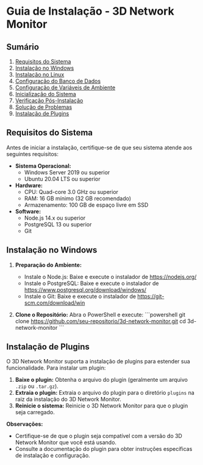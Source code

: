 # Guia de Instalação - 3D Network Monitor

## Sumário

1. [Requisitos do Sistema](#requisitos-do-sistema)
2. [Instalação no Windows](#instalação-no-windows)
3. [Instalação no Linux](#instalação-no-linux)
4. [Configuração do Banco de Dados](#configuração-do-banco-de-dados)
5. [Configuração de Variáveis de Ambiente](#configuração-de-variáveis-de-ambiente)
6. [Inicialização do Sistema](#inicialização-do-sistema)
7. [Verificação Pós-Instalação](#verificação-pós-instalação)
8. [Solução de Problemas](#solução-de-problemas)
9. [Instalação de Plugins](#instalação-de-plugins)

## Requisitos do Sistema

Antes de iniciar a instalação, certifique-se de que seu sistema atende aos seguintes requisitos:

- **Sistema Operacional:**
  - Windows Server 2019 ou superior
  - Ubuntu 20.04 LTS ou superior
- **Hardware:**
  - CPU: Quad-core 3.0 GHz ou superior
  - RAM: 16 GB mínimo (32 GB recomendado)
  - Armazenamento: 100 GB de espaço livre em SSD
- **Software:**
  - Node.js 14.x ou superior
  - PostgreSQL 13 ou superior
  - Git

## Instalação no Windows

1. **Preparação do Ambiente:**
   - Instale o Node.js: Baixe e execute o instalador de https://nodejs.org/
   - Instale o PostgreSQL: Baixe e execute o instalador de https://www.postgresql.org/download/windows/
   - Instale o Git: Baixe e execute o instalador de https://git-scm.com/download/win

2. **Clone o Repositório:**
   Abra o PowerShell e execute:
   \`\`\`powershell
   git clone https://github.com/seu-repositorio/3d-network-monitor.git
   cd 3d-network-monitor
   \`\`\`

## Instalação de Plugins

O 3D Network Monitor suporta a instalação de plugins para estender sua funcionalidade. Para instalar um plugin:

1. **Baixe o plugin:** Obtenha o arquivo do plugin (geralmente um arquivo `.zip` ou `.tar.gz`).
2. **Extraia o plugin:** Extraia o arquivo do plugin para o diretório `plugins` na raiz da instalação do 3D Network Monitor.
3. **Reinicie o sistema:** Reinicie o 3D Network Monitor para que o plugin seja carregado.

**Observações:**

- Certifique-se de que o plugin seja compatível com a versão do 3D Network Monitor que você está usando.
- Consulte a documentação do plugin para obter instruções específicas de instalação e configuração.

